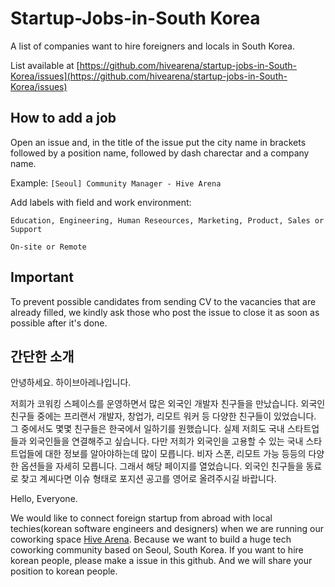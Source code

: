 # Startup-Jobs-in-South Korea
A list of companies want to hire foreigners and locals in South Korea. 

List available at [https://github.com/hivearena/startup-jobs-in-South-Korea/issues](https://github.com/hivearena/startup-jobs-in-South-Korea/issues)

## How to add a job

Open an issue and, in the title of the issue put the city name in brackets followed by a position name, followed by dash charectar and a company name.

Example: ```[Seoul] Community Manager - Hive Arena```

Add labels with field and work environment: 
```
Education, Engineering, Human Reseources, Marketing, Product, Sales or Support

On-site or Remote
```
## Important

To prevent possible candidates from sending CV to the vacancies that are already filled, we kindly ask those who post the issue to close it as soon as possible after it's done.

## 간단한 소개

안녕하세요. 하이브아레나입니다.

저희가 코워킹 스페이스를 운영하면서 많은 외국인 개발자 친구들을 만났습니다. 외국인 친구들 중에는 프리랜서 개발자, 창업가, 리모트 워커 등 다양한 친구들이 있었습니다. 그 중에서도 몇몇 친구들은 한국에서 일하기를 원했습니다. 실제 저희도 국내 스타트업들과 외국인들을 연결해주고 싶습니다. 다만 저희가 외국인을 고용할 수 있는 국내 스타트업들에 대한 정보를 알아야하는데 많이 모릅니다. 비자 스폰, 리모트 가능 등등의 다양한 옵션들을 자세히 모릅니다. 그래서 해당 페이지를 열었습니다. 외국인 친구들을 동료로 찾고 계씨다면 이슈 형태로 포지션 공고를 영어로 올려주시길 바랍니다.

Hello, Everyone. 

We would like to connect foreign startup from abroad with local techies(korean software engineers and designers) when we are running our coworking space [Hive Arena](http://en.hivearena.com). Because we want to build a huge tech coworking community based on Seoul, South Korea. If you want to hire korean people, please make a issue in this github. And we will share your position to korean people.  

